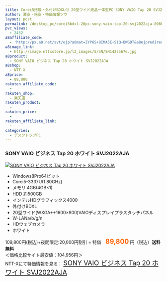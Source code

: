 ```yaml
---
title: Corei5搭載・外付けBDXL付 20型ワイド液晶一体型PC SONY VAIO Tap 20 SVJ2022AJA 特価89,800円！送料無料！
author: 激安・格安・特価情報ツウ
layout: post
permalink: /desktop_pc/corei5bdxl-20pc-sony-vaio-tap-20-svj2022aja-89800.html
pvc_views:
  - 2452
a8affiliate_code:
  - 'http://px.a8.net/svt/ejp?a8mat=ZYP6S+8IMA3E+S1Q+BWGDT&a8ejpredirect=http://nttxstore.jp/_II_SN14275676'
a8image_link:
  - http://image.nttxstore.jp/l2_images/S/SN/SN14275676.jpg
a8product:
  - SONY VAIO ビジネス Tap 20 ホワイト SVJ2022AJA
a8shop:
  - NTT-X
a8price:
  - 89,800
rakuten_affiliate_code:
  - 
rakuten_shop:
  - 楽天店
rakuten_product:
  - 
rakuten_price:
  - 
rakuten_affiliate_link:
  - 
categories:
  - デスクトップPC
---
```

### SONY VAIO ビジネス Tap 20 ホワイト SVJ2022AJA

<div class="img-bg2 img_L">
  <a title="SONY VAIO ビジネス Tap 20 ホワイト SVJ2022AJA" href="http://px.a8.net/svt/ejp?a8mat=ZYP6S+8IMA3E+S1Q+BWGDT&a8ejpredirect=http://nttxstore.jp/_II_SN14275676" target="_blank"><img src="http://i0.wp.com/image.nttxstore.jp/l2_images/S/SN/SN14275676.jpg?resize=120%2C120" border="0" alt="SONY VAIO ビジネス Tap 20 ホワイト SVJ2022AJA" style="border: 0pt none;" data-recalc-dims="1" /></a>
</div>

<!--more-->

  * Windows8Pro64ビット
  * Corei5-3337U(1.80GHz)
  * メモリ 4GB(4GB×1)
  * HDD 約500GB
  * インテルHDグラフィックス4000
  * 外付けBDXL
  * 20型ワイド(WXGA++1600×900)VAIOディスプレイプラスタッチパネル
  * W-LANa/b/g/n
  * HDウェブカメラ
  * ホワイト

109,800円(税込)+夜間限定:20,000円割引 = 特価　<span style="color: #ff6600; font-size: 150%;"><strong>89,800</strong></span> 円（税込）**送料無料**  
＜価格比較サイト最安値：104,956円＞  
NTT-Xにて特価情報を見る： <span style="font-size: 150%;"><a href="http://px.a8.net/svt/ejp?a8mat=ZYP6S+8IMA3E+S1Q+BWGDT&a8ejpredirect=http://nttxstore.jp/_II_SN14275676" target="_blank">SONY VAIO ビジネス Tap 20 ホワイト SVJ2022AJA</a></span>